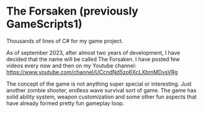 # The Forsaken (previously GameScripts1)
Thousands of lines of C# for my game project.

As of september 2023, after almost two years of development, I have decided that the name will be called The Forsaken.
I have posted few videos every now and then on my Youtube channel: https://www.youtube.com/channel/UCcndNd5zo6XcLXbmMDvsVRg

The concept of the game is not anything super special or interesting. Just another zombie shooter, endless wave survival sort of game.
The game has solid ability system, weapon customization and some other fun aspects that have already formed pretty fun gameplay loop.

